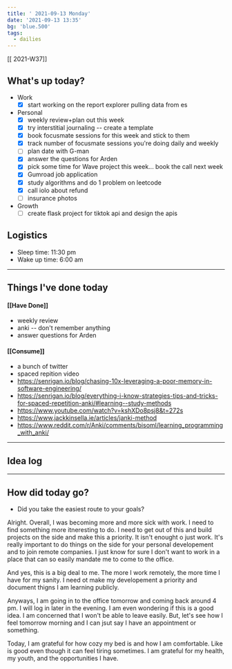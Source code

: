 ```yaml
---
title: ' 2021-09-13 Monday'
date: '2021-09-13 13:35'
bg: 'blue.500' 
tags:
  - dailies
---
```


[[ 2021-W37]]
## What's up today?
- Work
	- [x] start working on the report explorer pulling data from es
- Personal
	- [x] weekly review+plan out this week
	- [x] try interstitial journaling -- create a template
	- [x] book focusmate sessions for this week and stick to them
	- [x] track number of focusmate sessions you're doing daily and weekly
	- [ ] plan date with G-man
	- [x] answer the questions for Arden
	- [x] pick some time for Wave project this week... book the call next week
	- [x] Gumroad job application
	- [x] study algorithms and do 1 problem on leetcode
	- [x] call iolo about refund
	- [ ] insurance photos
- Growth
	- [ ] create flask project for tiktok api and design the apis

## Logistics
- Sleep time: 11:30 pm
- Wake up time: 6:00 am

___________________________
## Things I've done today

#### [[Have Done]]
- weekly review
- anki -- don't remember anything
- answer questions for Arden
#### [[Consume]]
- a bunch of twitter
- spaced repition video 
- https://senrigan.io/blog/chasing-10x-leveraging-a-poor-memory-in-software-engineering/
- https://senrigan.io/blog/everything-i-know-strategies-tips-and-tricks-for-spaced-repetition-anki/#learning--study-methods
- https://www.youtube.com/watch?v=kshXDo8psj8&t=272s
- https://www.jackkinsella.ie/articles/janki-method
- https://www.reddit.com/r/Anki/comments/bisoml/learning_programming_with_anki/
___________________________

## Idea log

___________________________
## How did today go?
- Did you take the easiest route to your goals?

Alright. Overall, I was becoming more and more sick with work. I need to find something more itneresting to do. I need to get out of this and build projects on the side and make this a priority. It isn't enought o just work. It's really important to do things on the side for your personal developement and to join remote companies. I just know for sure I don't want to work in a place that can so easily mandate me to come to the office.

And yes, this is a big deal to me. The more I work remotely, the more time I have for my sanity. I need ot make my developement a priority and document thigns I am learning publicly.

Anyways, I am going in to the office tomorrow and coming back around 4 pm. I will log in later in the evening. I am even wondering if this is a good idea. I am concerned that I won't be able to leave easily. But, let's see how I feel tomorrow morning and I can jsut say I have an appointment or something.

Today, I am grateful for how cozy my bed is and how I am comfortable. Like is good even though it can feel tiring sometimes. I am grateful for my health, my youth, and the opportunities I have.